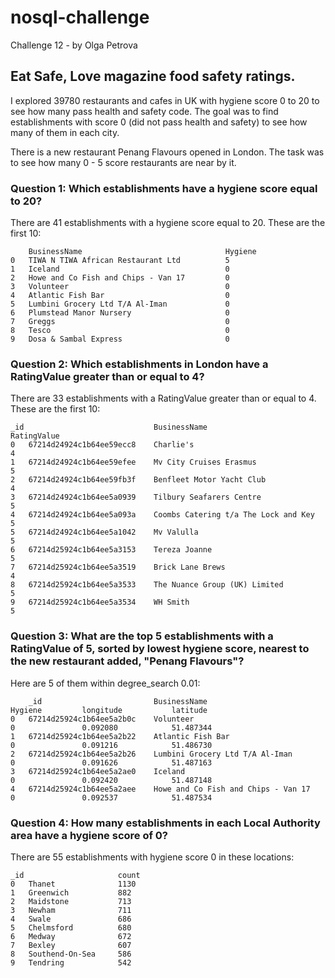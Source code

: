 # nosql-challenge
Challenge 12 - by Olga Petrova

## Eat Safe, Love magazine food safety ratings.

I explored 39780 restaurants and cafes in UK with hygiene score 0 to 20 to see how many pass health and safety code.
The goal was to find establishments with score 0 (did not pass health and safety) to see how many of them in each city.

There is a new restaurant Penang Flavours opened in London. The task was to see how many 0 - 5 score restaurants are near by it.
### Question 1: Which establishments have a hygiene score equal to 20? 
There are 41 establishments with a hygiene score equal to 20.
These are the first 10:
```
	BusinessName	                            Hygiene
0	TIWA N TIWA African Restaurant Ltd	        5
1	Iceland	                                    0
2	Howe and Co Fish and Chips - Van 17     	0
3	Volunteer	                                0
4	Atlantic Fish Bar	                        0
5	Lumbini Grocery Ltd T/A Al-Iman	            0
6	Plumstead Manor Nursery	                    0
7	Greggs	                                    0
8	Tesco	                                    0
9	Dosa & Sambal Express	                    0
```

### Question 2: Which establishments in London have a RatingValue greater than or equal to 4?
There are 33 establishments with a RatingValue greater than or equal to 4. 
These are the first 10:
```
_id	                            BusinessName	                            RatingValue
0	67214d24924c1b64ee59ecc8	Charlie's	                                4
1	67214d24924c1b64ee59efee	Mv City Cruises Erasmus	                    5
2	67214d24924c1b64ee59fb3f	Benfleet Motor Yacht Club	                4
3	67214d24924c1b64ee5a0939	Tilbury Seafarers Centre	                5
4	67214d24924c1b64ee5a093a	Coombs Catering t/a The Lock and Key	    5
5	67214d24924c1b64ee5a1042	Mv Valulla	                                5
6	67214d25924c1b64ee5a3153	Tereza Joanne	                            5
7	67214d25924c1b64ee5a3519	Brick Lane Brews	                        4
8	67214d25924c1b64ee5a3533	The Nuance Group (UK) Limited	            5
9	67214d25924c1b64ee5a3534	WH Smith	                                5
```

### Question 3: What are the top 5 establishments with a RatingValue of 5, sorted by lowest hygiene score, nearest to the new restaurant added, "Penang Flavours"?
Here are 5 of them within degree_search 0.01:
```
	_id	                        BusinessName	                        Hygiene	        longitude	        latitude
0	67214d25924c1b64ee5a2b0c	Volunteer	                            0	            0.092080	        51.487344
1	67214d25924c1b64ee5a2b22	Atlantic Fish Bar	                    0	            0.091216	        51.486730
2	67214d25924c1b64ee5a2b26	Lumbini Grocery Ltd T/A Al-Iman	        0	            0.091626	        51.487163
3	67214d25924c1b64ee5a2ae0	Iceland	                                0	            0.092420	        51.487148
4	67214d25924c1b64ee5a2aee	Howe and Co Fish and Chips - Van 17	    0	            0.092537	        51.487534
```

### Question 4: How many establishments in each Local Authority area have a hygiene score of 0?
There are 55 establishments with hygiene score 0 in these locations:
```
_id	                    count
0	Thanet	            1130
1	Greenwich	        882
2	Maidstone	        713
3	Newham	            711
4	Swale	            686
5	Chelmsford	        680
6	Medway	            672
7	Bexley	            607
8	Southend-On-Sea	    586
9	Tendring	        542
```
